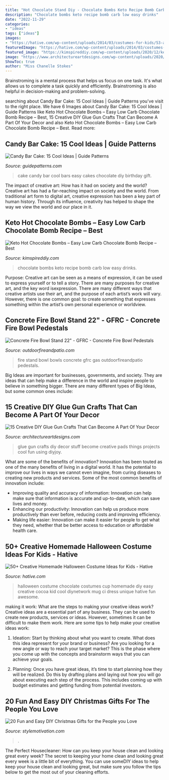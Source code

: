 ```yaml
---
title: "Hot Chocolate Stand Diy - Chocolate Bombs Keto Recipe Bomb Carb Low Easy Drinks"
description: "Chocolate bombs keto recipe bomb carb low easy drinks"
date: "2022-11-29"
categories:
- "ideas"
tags: ["ideas"]
images:
- "https://hative.com/wp-content/uploads/2014/03/costumes-for-kids/53-a-cup-of-hot-chocolate.jpg"
featuredImage: "https://hative.com/wp-content/uploads/2014/03/costumes-for-kids/53-a-cup-of-hot-chocolate.jpg"
featured_image: "https://kimspireddiy.com/wp-content/uploads/2020/12/keto-hot-chocolate-bombs-1-1.jpg"
image: "https://www.architectureartdesigns.com/wp-content/uploads/2020/02/15-Creative-DIY-Glue-Gun-Crafts-That-Can-Become-A-Part-Of-Your-Decor-6.jpg"
ShowToc: true
author: "Miss Chanelle Stokes"
---
```



Brainstroming is a mental process that helps us focus on one task. It's what allows us to complete a task quickly and efficiently. Brainstroming is also helpful in decision-making and problem-solving.

	

		
searching about Candy Bar Cake: 15 Cool Ideas | Guide Patterns you've visit to the right place. We have 6 Images about Candy Bar Cake: 15 Cool Ideas | Guide Patterns like Keto Hot Chocolate Bombs – Easy Low Carb Chocolate Bomb Recipe – Best, 15 Creative DIY Glue Gun Crafts That Can Become A Part Of Your Decor and also Keto Hot Chocolate Bombs – Easy Low Carb Chocolate Bomb Recipe – Best. Read more:
		
    
## Candy Bar Cake: 15 Cool Ideas | Guide Patterns

<img loading=lazy src="http://www.guidepatterns.com/wp-content/uploads/2016/05/How-to-Make-a-Candy-Bar-Cake.jpg" onerror="this.onerror=null;this.src='https://tse1.mm.bing.net/th?id=OIP.Db2q3Xoz-Q-949oIMXXHuQHaNB&amp;pid=15.1';" alt="Candy Bar Cake: 15 Cool Ideas | Guide Patterns">

_Source: guidepatterns.com_

>cake candy bar cool bars easy cakes chocolate diy birthday gift. 

	

The impact of creative art: How has it had on society and the world?
Creative art has had a far-reaching impact on society and the world. From traditional art form to digital art, creative expression has been a key part of human history. Through its influence, creativity has helped to shape the way we view the world and our place in it.

    
## Keto Hot Chocolate Bombs – Easy Low Carb Chocolate Bomb Recipe – Best

<img loading=lazy src="https://kimspireddiy.com/wp-content/uploads/2020/12/keto-hot-chocolate-bombs-1-1.jpg" onerror="this.onerror=null;this.src='https://tse2.mm.bing.net/th?id=OIP.2zau4zuO0ba4dqpUuaJIdgHaLH&amp;pid=15.1';" alt="Keto Hot Chocolate Bombs – Easy Low Carb Chocolate Bomb Recipe – Best">

_Source: kimspireddiy.com_

>chocolate bombs keto recipe bomb carb low easy drinks. 

	

Purpose:
Creative art can be seen as a means of expression, it can be used to express yourself or to tell a story. There are many purposes for creative art, and the key word isexpression. There are many different ways that creative artists use their art, and the purpose of each artist’s work will vary. However, there is one common goal: to create something that expresses something within the artist’s own personal experience or worldview.

    
## Concrete Fire Bowl Stand 22&quot; - GFRC - Concrete Fire Bowl Pedestals

<img loading=lazy src="https://outdoorfireandpatio.com/media/catalog/product/cache/1/image/1800x/040ec09b1e35df139433887a97daa66f/o/p/opt-gfrcstnd33_edited.jpg" onerror="this.onerror=null;this.src='https://tse1.mm.bing.net/th?id=OIP.EE0ik5-vRcmUkHsQ6s8z_AHaMW&amp;pid=15.1';" alt="Concrete Fire Bowl Stand 22&quot; - GFRC - Concrete Fire Bowl Pedestals">

_Source: outdoorfireandpatio.com_

>fire stand bowl bowls concrete gfrc gas outdoorfireandpatio pedestals. 

	

Big Ideas are important for businesses, governments, and society. They are ideas that can help make a difference in the world and inspire people to believe in something bigger. There are many different types of Big Ideas, but some common ones include: 

    
## 15 Creative DIY Glue Gun Crafts That Can Become A Part Of Your Decor

<img loading=lazy src="https://www.architectureartdesigns.com/wp-content/uploads/2020/02/15-Creative-DIY-Glue-Gun-Crafts-That-Can-Become-A-Part-Of-Your-Decor-6.jpg" onerror="this.onerror=null;this.src='https://tse2.mm.bing.net/th?id=OIP.lWXObaBqJainvgomywik4wHaKq&amp;pid=15.1';" alt="15 Creative DIY Glue Gun Crafts That Can Become A Part Of Your Decor">

_Source: architectureartdesigns.com_

>glue gun crafts diy decor stuff become creative pads things projects cool fun using diyjoy. 

	

What are some of the benefits of innovation?
Innovation has been touted as one of the many benefits of living in a digital world. It has the potential to improve our lives in ways we cannot even imagine, from curing diseases to creating new products and services. Some of the most common benefits of innovation include: 
- Improving quality and accuracy of information: Innovation can help make sure that information is accurate and up-to-date, which can save lives and money. 
- Enhancing our productivity: Innovation can help us produce more productively than ever before, reducing costs and improving efficiency. 
- Making life easier: Innovation can make it easier for people to get what they need, whether that be better access to education or affordable health care.

    
## 50+ Creative Homemade Halloween Costume Ideas For Kids - Hative

<img loading=lazy src="https://hative.com/wp-content/uploads/2014/03/costumes-for-kids/53-a-cup-of-hot-chocolate.jpg" onerror="this.onerror=null;this.src='https://tse3.mm.bing.net/th?id=OIP.PLExQNMNqvLdXVBQNu-8ZQHaJ4&amp;pid=15.1';" alt="50+ Creative Homemade Halloween Costume Ideas for Kids - Hative">

_Source: hative.com_

>halloween costume chocolate costumes cup homemade diy easy creative cocoa kid cool diynetwork mug ci dress unique hative fun awesome. 

	

making it work: What are the steps to making your creative ideas work?
Creative ideas are a essential part of any business. They can be used to create new products, services or ideas. However, sometimes it can be difficult to make them work. Here are some tips to help make your creative ideas work:
1. Ideation: Start by thinking about what you want to create. What does this idea represent for your brand or business? Are you looking for a new angle or way to reach your target market? This is the phase where you come up with the concepts and brainstorm ways that you can achieve your goals.

2. Planning: Once you have great ideas, it’s time to start planning how they will be realized. Do this by drafting plans and laying out how you will go about executing each step of the process. This includes coming up with budget estimates and getting funding from potential investors.


    
## 20 Fun And Easy DIY Christmas Gifts For The People You Love

<img loading=lazy src="https://www.stylemotivation.com/wp-content/uploads/2013/12/20-Fun-and-Easy-DIY-Christmas-Gifts-9-620x930.jpg" onerror="this.onerror=null;this.src='https://tse1.mm.bing.net/th?id=OIP.izSR5dJdPGpzmYf-0mDUGgHaLH&amp;pid=15.1';" alt="20 Fun and Easy DIY Christmas Gifts for the People you Love">

_Source: stylemotivation.com_

>. 

	

The Perfect Housecleaner: How can you keep your house clean and looking great every week?
The secret to keeping your home clean and looking great every week is a little bit of everything. You can use someDIY ideas to help keep your house clean and looking great, but make sure you follow the tips below to get the most out of your cleaning efforts.

